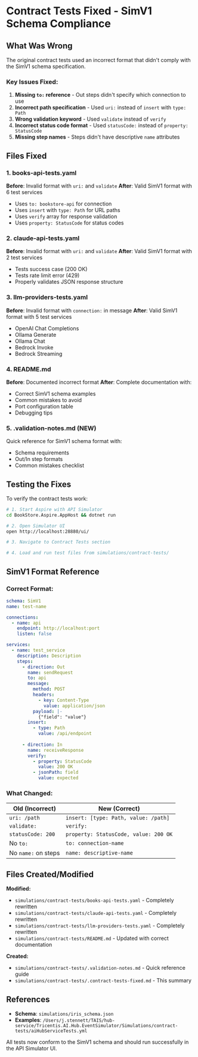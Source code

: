 # Contract Tests Fixed - SimV1 Schema Compliance

## What Was Wrong

The original contract tests used an incorrect format that didn't comply with the SimV1 schema specification.

### Key Issues Fixed:

1. **Missing `to:` reference** - Out steps didn't specify which connection to use
2. **Incorrect path specification** - Used `uri:` instead of `insert` with `type: Path`
3. **Wrong validation keyword** - Used `validate` instead of `verify`
4. **Incorrect status code format** - Used `statusCode:` instead of `property: StatusCode`
5. **Missing step names** - Steps didn't have descriptive `name` attributes

## Files Fixed

### 1. books-api-tests.yaml
**Before**: Invalid format with `uri:` and `validate`
**After**: Valid SimV1 format with 6 test services
- Uses `to: bookstore-api` for connection
- Uses `insert` with `type: Path` for URL paths
- Uses `verify` array for response validation
- Uses `property: StatusCode` for status codes

### 2. claude-api-tests.yaml
**Before**: Invalid format with `uri:` and `validate`
**After**: Valid SimV1 format with 2 test services
- Tests success case (200 OK)
- Tests rate limit error (429)
- Properly validates JSON response structure

### 3. llm-providers-tests.yaml
**Before**: Invalid format with `connection:` in message
**After**: Valid SimV1 format with 5 test services
- OpenAI Chat Completions
- Ollama Generate
- Ollama Chat
- Bedrock Invoke
- Bedrock Streaming

### 4. README.md
**Before**: Documented incorrect format
**After**: Complete documentation with:
- Correct SimV1 schema examples
- Common mistakes to avoid
- Port configuration table
- Debugging tips

### 5. .validation-notes.md (NEW)
Quick reference for SimV1 schema format with:
- Schema requirements
- Out/In step formats
- Common mistakes checklist

## Testing the Fixes

To verify the contract tests work:

```bash
# 1. Start Aspire with API Simulator
cd BookStore.Aspire.AppHost && dotnet run

# 2. Open Simulator UI
open http://localhost:28880/ui/

# 3. Navigate to Contract Tests section

# 4. Load and run test files from simulations/contract-tests/
```

## SimV1 Format Reference

### Correct Format:
```yaml
schema: SimV1
name: test-name

connections:
  - name: api
    endpoint: http://localhost:port
    listen: false

services:
  - name: test_service
    description: Description
    steps:
      - direction: Out
        name: sendRequest
        to: api
        message:
          method: POST
          headers:
            - key: Content-Type
              value: application/json
          payload: |-
            {"field": "value"}
        insert:
          - type: Path
            value: /api/endpoint
      
      - direction: In
        name: receiveResponse
        verify:
          - property: StatusCode
            value: 200 OK
          - jsonPath: field
            value: expected
```

### What Changed:
| Old (Incorrect) | New (Correct) |
|----------------|---------------|
| `uri: /path` | `insert: [type: Path, value: /path]` |
| `validate:` | `verify:` |
| `statusCode: 200` | `property: StatusCode, value: 200 OK` |
| No `to:` | `to: connection-name` |
| No `name:` on steps | `name: descriptive-name` |

## Files Created/Modified

**Modified:**
- `simulations/contract-tests/books-api-tests.yaml` - Completely rewritten
- `simulations/contract-tests/claude-api-tests.yaml` - Completely rewritten
- `simulations/contract-tests/llm-providers-tests.yaml` - Completely rewritten
- `simulations/contract-tests/README.md` - Updated with correct documentation

**Created:**
- `simulations/contract-tests/.validation-notes.md` - Quick reference guide
- `simulations/contract-tests/.contract-tests-fixed.md` - This summary

## References

- **Schema**: `simulations/iris_schema.json`
- **Examples**: `/Users/j.stennett/TAIS/hub-service/Tricentis.AI.Hub.EventSimulator/Simulations/contract-tests/aiHubServiceTests.yml`

All tests now conform to the SimV1 schema and should run successfully in the API Simulator UI.
